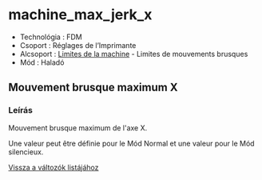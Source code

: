 # machine\_max\_jerk\_x

* Technológia : FDM
* Csoport : Réglages de l’Imprimante
* Alcsoport : [Limites de la machine](../printer_settings/printer_settings.md#limites-de-la-machine) - Limites de mouvements brusques
* Mód : Haladó

## Mouvement brusque maximum X

### Leírás

Mouvement brusque maximum de l'axe X.

Une valeur peut être définie pour le Mód Normal et une valeur pour le Mód silencieux.

[Vissza a változók listájához](variable_list.md)

